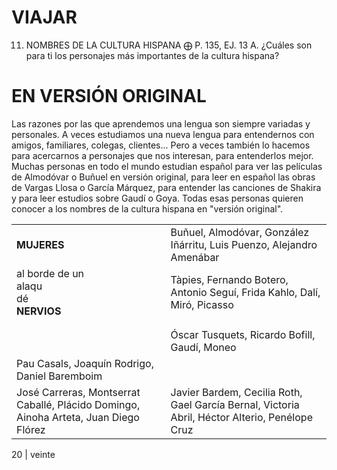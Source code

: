 # VIAJAR

11. NOMBRES DE LA CULTURA HISPANA ⨁ P. 135, EJ. 13
A. ¿Cuáles son para ti los personajes más importantes de la cultura hispana?

# EN VERSIÓN ORIGINAL

Las razones por las que aprendemos una lengua son siempre variadas y personales. A veces
estudiamos una nueva lengua para entendernos con amigos, familiares, colegas, clientes... Pero
a veces también lo hacemos para acercarnos a personajes que nos interesan, para entenderlos
mejor. Muchas personas en todo el mundo estudian español para ver las películas de Almodóvar o
Buñuel en versión original, para leer en español las obras de Vargas Llosa o García Márquez, para
entender las canciones de Shakira y para leer estudios sobre Gaudí o Goya. Todas esas personas
quieren conocer a los nombres de la cultura hispana en "versión original".

|                                  |                                                                                                                                                                                                                                                                                              |
| :------------------------------- | :--------------------------------------------------------------------------------------------------------------------------------------------------------------------------------------------------------------------------------------------------------------------------------------------- |
| **MUJERES**                      | Buñuel, Almodóvar, González Iñárritu, Luis Puenzo, Alejandro Amenábar                                                                                                                                                                                                                       |
| al borde de un<br>alaqu<br>dé<br>**NERVIOS** | Tàpies, Fernando Botero, Antonio Seguí, Frida Kahlo, Dalí, Miró, Picasso                                                                                                                                                                                                          |
|                                  |                                                                                                                                                                                                                                                                                              |
|                                  |                                                                                                                                                                                                                                                                                              |
|                                  | Óscar Tusquets, Ricardo Bofill, Gaudí, Moneo                                                                                                                                                                                                                                               |
| Pau Casals, Joaquín Rodrigo, Daniel Baremboim |                                                                                                                                                                                                                                                                                              |
| José Carreras, Montserrat Caballé, Plácido Domingo, Ainoha Arteta, Juan Diego Flórez | Javier Bardem, Cecilia Roth, Gael García Bernal, Victoria Abril, Héctor Alterio, Penélope Cruz                                                                                                                                                                       |

20 | veinte